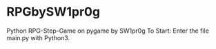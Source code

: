 # RPGbySW1pr0g
Python RPG-Step-Game on pygame by SW1pr0g
To Start: Enter the file main.py with Python3.
